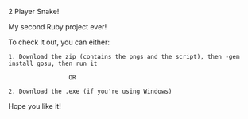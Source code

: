 2 Player Snake!

My second Ruby project ever!

To check it out, you can either:

	1. Download the zip (contains the pngs and the script), then -gem install gosu, then run it
	
					 OR
	
	2. Download the .exe (if you're using Windows)
	
Hope you like it!
